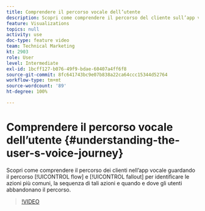 ```yaml
---
title: Comprendere il percorso vocale dell’utente
description: Scopri come comprendere il percorso del cliente sull’app vocale osservando il percorso di flusso e l’abbandono per identificare le azioni più comuni, la sequenza di tali azioni e quando e dove gli utenti abbandonano il percorso.
feature: Visualizations
topics: null
activity: use
doc-type: feature video
team: Technical Marketing
kt: 2903
role: User
level: Intermediate
exl-id: 1bcff127-b076-49f9-bdae-60407a4ff6f8
source-git-commit: 8fc641743bc9e07b838a22ca64ccc15344d52764
workflow-type: tm+mt
source-wordcount: '89'
ht-degree: 100%

---
```


# Comprendere il percorso vocale dell’utente {#understanding-the-user-s-voice-journey}

Scopri come comprendere il percorso dei clienti nell’app vocale guardando il percorso [!UICONTROL flow] e [!UICONTROL fallout] per identificare le azioni più comuni, la sequenza di tali azioni e quando e dove gli utenti abbandonano il percorso.

>[!VIDEO](https://video.tv.adobe.com/v/328549/?quality=12&learn=on&captions=ita)
